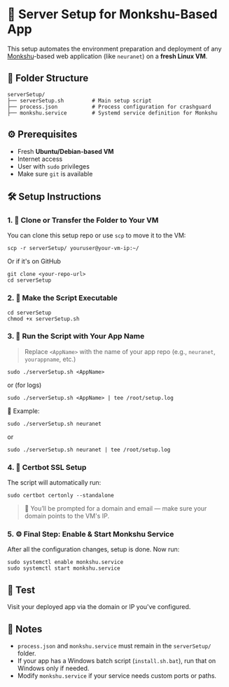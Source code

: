 # 🚀 Server Setup for Monkshu-Based App

This setup automates the environment preparation and deployment of any [Monkshu](https://github.com/TekMonksGitHub/monkshu)-based web application (like `neuranet`) on a **fresh Linux VM**.

## 📁 Folder Structure
    serverSetup/
    ├── serverSetup.sh         # Main setup script
    ├── process.json           # Process configuration for crashguard
    ├── monkshu.service        # Systemd service definition for Monkshu

## ⚙️ Prerequisites
- Fresh **Ubuntu/Debian-based VM**
- Internet access
- User with `sudo` privileges
- Make sure `git` is available

## 🛠️ Setup Instructions

### 1. 🔽 Clone or Transfer the Folder to Your VM

You can clone this setup repo or use `scp` to move it to the VM:

    scp -r serverSetup/ youruser@your-vm-ip:~/

Or if it's on GitHub

    git clone <your-repo-url>
    cd serverSetup


### 2. 🔑 Make the Script Executable

    cd serverSetup
    chmod +x serverSetup.sh


### 3. 🚀 Run the Script with Your App Name

> Replace `<AppName>` with the name of your app repo (e.g., `neuranet`, `yourappname`, etc.)

    sudo ./serverSetup.sh <AppName>

or (for logs)

    sudo ./serverSetup.sh <AppName> | tee /root/setup.log


🧠 Example:

    sudo ./serverSetup.sh neuranet

or

    sudo ./serverSetup.sh neuranet | tee /root/setup.log


### 4. 🔐 Certbot SSL Setup

The script will automatically run:

    sudo certbot certonly --standalone


> 📝 You’ll be prompted for a domain and email — make sure your domain points to the VM's IP.


### 5. ⚙️ Final Step: Enable & Start Monkshu Service

After all the configuration changes, setup is done. Now run:

    sudo systemctl enable monkshu.service
    sudo systemctl start monkshu.service


## 🧪 Test

Visit your deployed app via the domain or IP you've configured.


## 🧩 Notes

* `process.json` and `monkshu.service` must remain in the `serverSetup/` folder.
* If your app has a Windows batch script (`install.sh.bat`), run that on Windows only if needed.
* Modify `monkshu.service` if your service needs custom ports or paths.